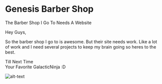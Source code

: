 # Genesis Barber Shop
The Barber Shop I Go To Needs A Website

Hey Guys,

So the barber shop I go to is awesome. But their site needs work. Like a lot of work and I need several projects to keep my brain going so heres to the best.
  
  Till Next Time  
  Your Favorite GalacticNinja :D
  
  ![alt-text](https://pbs.twimg.com/profile_images/656559039166435328/1uPE7pFV_400x400.jpg)
